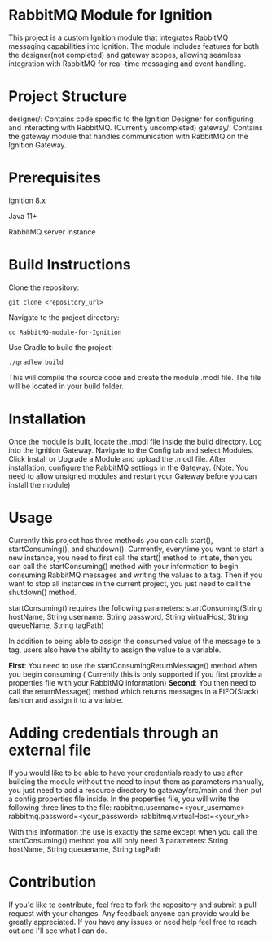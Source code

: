# RabbitMQ Module for Ignition

This project is a custom Ignition module that integrates RabbitMQ messaging capabilities into Ignition. The module includes features for both the designer(not completed) and gateway scopes, allowing seamless integration with RabbitMQ for real-time messaging and event handling.

# Project Structure

designer/: Contains code specific to the Ignition Designer for configuring and interacting with RabbitMQ. (Currently uncompleted)
gateway/: Contains the gateway module that handles communication with RabbitMQ on the Ignition Gateway.


# Prerequisites
Ignition 8.x

Java 11+

RabbitMQ server instance


# Build Instructions
Clone the repository:

```
git clone <repository_url>
```
Navigate to the project directory:

```
cd RabbitMQ-module-for-Ignition
```
Use Gradle to build the project:
```
./gradlew build
```
This will compile the source code and create the module .modl file. The file will be located in your build folder.

# Installation

Once the module is built, locate the .modl file inside the build directory.
Log into the Ignition Gateway.
Navigate to the Config tab and select Modules.
Click Install or Upgrade a Module and upload the .modl file.
After installation, configure the RabbitMQ settings in the Gateway.
(Note: You need to allow unsigned modules and restart your Gateway before you can install the module)


# Usage

Currently this project has three methods you can call: start(), startConsuming(), and shutdown(). Currrently, everytime you want to start a new instance, you need to first call the start() method to intiate, then you can call the startConsuming() method with your information to begin consuming RabbitMQ messages and writing the values to a tag. Then if you want to stop all instances in the current project, you just need to call the shutdown() method.

startConsuming() requires the following parameters: 
startConsuming(String hostName, String username, String password, String virtualHost, String queueName, String tagPath)


In addition to being able to assign the consumed value of the message to a tag, users also have the ability to assign the value to a variable.

**First**:
You need to use the startConsumingReturnMessage() method when you begin consuming ( Currently this is only supported if you first provide a properties file with your RabbitMQ information)
**Second**:
You then need to call the returnMessage() method which returns messages in a FIFO(Stack) fashion and assign it to a variable.


# Adding credentials through an external file

If you would like to be able to have your credentials ready to use after building the module without the need to input them as parameters manually, you just need to add a resource directory to gateway/src/main and then put a config.properties file inside. In the properties file, you will write the following three lines to the file:
rabbitmq.username=<your_username>
rabbitmq.password=<your_password>
rabbitmq.virtualHost=<your_vh>

With this information the use is exactly the same except when you call the startConsuming() method you will only need 3 parameters: String hostName, String queuename, String tagPath


# Contribution

If you'd like to contribute, feel free to fork the repository and submit a pull request with your changes. Any feedback anyone can provide would be greatly appreciated. If you have any issues or need help feel free to reach out and I'll see what I can do.

